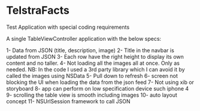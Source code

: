 # TelstraFacts
Test Application with special coding requirements

A single TableViewController application with the below specs:

1- Data from JSON (title, description, image)
2- Title in the navbar is updated from JSON
3- Each row have the right height to display its own content and no taller.
4- Not loading all the images all at once. Only as needed. NB: In the code I used a 3rd party library which I can avoid it by called the images using NSData
5- Pull down to refresh
6- screen not blocking the UI when loading the data from the json feed
7- Not using xib or storyboard
8- app can perform on low specification device such iphone 4
9- scrolling the table view is smooth including images
10- auto layout concept
11- NSUrlSession framework to call JSON

